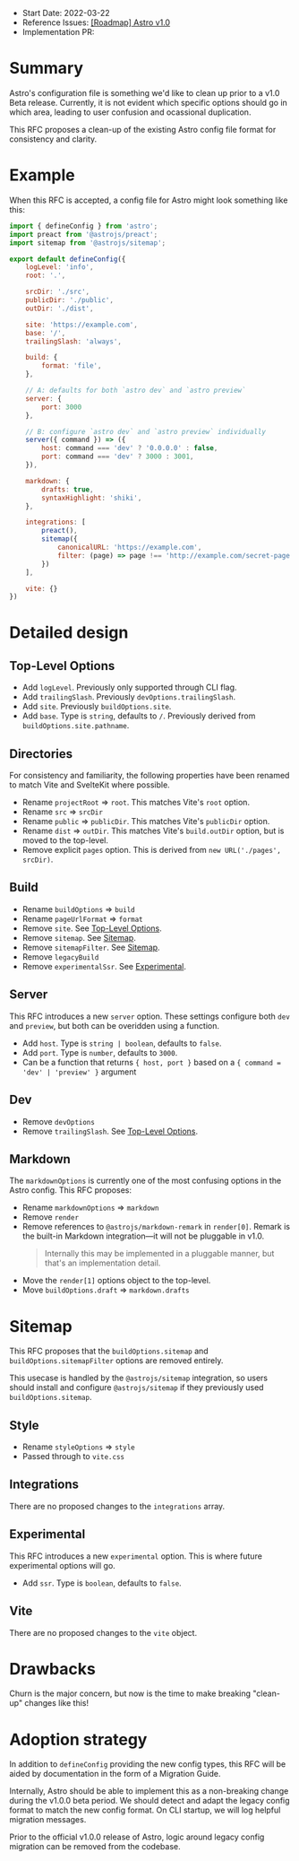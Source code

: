 - Start Date: 2022-03-22
- Reference Issues: [[Roadmap] Astro v1.0](https://github.com/withastro/roadmap/discussions/1)
- Implementation PR: <!-- leave empty -->

# Summary

Astro's configuration file is something we'd like to clean up prior to a v1.0 Beta release. Currently, it is not evident which specific options should go in which area, leading to user confusion and ocassional duplication.

This RFC proposes a clean-up of the existing Astro config file format for consistency and clarity.

# Example

When this RFC is accepted, a config file for Astro might look something like this:

```js
import { defineConfig } from 'astro';
import preact from '@astrojs/preact';
import sitemap from '@astrojs/sitemap';

export default defineConfig({
    logLevel: 'info',
    root: '.',

    srcDir: './src',
    publicDir: './public',
    outDir: './dist',

    site: 'https://example.com',
    base: '/',
    trailingSlash: 'always',

    build: {
        format: 'file',
    },

    // A: defaults for both `astro dev` and `astro preview`
    server: {
        port: 3000
    },

    // B: configure `astro dev` and `astro preview` individually
    server({ command }) => ({
        host: command === 'dev' ? '0.0.0.0' : false,
        port: command === 'dev' ? 3000 : 3001,
    }),

    markdown: {
        drafts: true,
        syntaxHighlight: 'shiki',
    },

    integrations: [
        preact(),
        sitemap({
            canonicalURL: 'https://example.com',
            filter: (page) => page !== 'http://example.com/secret-page')
        })
    ],

    vite: {}
})
```

# Detailed design

## Top-Level Options

- Add `logLevel`. Previously only supported through CLI flag.
- Add `trailingSlash`. Previously `devOptions.trailingSlash`.
- Add `site`. Previously `buildOptions.site`.
- Add `base`. Type is `string`, defaults to `/`. Previously derived from `buildOptions.site.pathname`.

## Directories

For consistency and familiarity, the following properties have been renamed to match Vite and SvelteKit where possible.

- Rename `projectRoot` => `root`. This matches Vite's `root` option.
- Rename `src` => `srcDir`
- Rename `public` => `publicDir`. This matches Vite's `publicDir` option.
- Rename `dist` => `outDir`. This matches Vite's `build.outDir` option, but is moved to the top-level.
- Remove explicit `pages` option. This is derived from `new URL('./pages', srcDir)`.

## Build

- Rename `buildOptions` => `build`
- Rename `pageUrlFormat` => `format`
- Remove `site`. See [Top-Level Options](#top-level-options).
- Remove `sitemap`. See [Sitemap](#sitemap).
- Remove `sitemapFilter`. See [Sitemap](#sitemap).
- Remove `legacyBuild`
- Remove `experimentalSsr`. See [Experimental](#experimental).

## Server

This RFC introduces a new `server` option. These settings configure both `dev` and `preview`, but both can be overidden using a function.

- Add `host`. Type is `string | boolean`, defaults to `false`.
- Add `port`. Type is `number`, defaults to `3000`.
- Can be a function that returns `{ host, port }` based on a `{ command = 'dev' | 'preview' }` argument

## Dev

- Remove `devOptions`
- Remove `trailingSlash`. See [Top-Level Options](#top-level-options).

## Markdown

The `markdownOptions` is currently one of the most confusing options in the Astro config.
This RFC proposes:

- Rename `markdownOptions` => `markdown`
- Remove `render`
- Remove references to `@astrojs/markdown-remark` in `render[0]`. Remark is the built-in Markdown integration—it will not be pluggable in v1.0.
  > Internally this may be implemented in a pluggable manner, but that's an implementation detail.
- Move the `render[1]` options object to the top-level.
- Move `buildOptions.draft` => `markdown.drafts`

# Sitemap

This RFC proposes that the `buildOptions.sitemap` and `buildOptions.sitemapFilter` options are removed entirely.

This usecase is handled by the `@astrojs/sitemap` integration, so users should install and configure `@astrojs/sitemap` if they previously used `buildOptions.sitemap`.

## Style

- Rename `styleOptions` => `style`
- Passed through to `vite.css`

## Integrations

There are no proposed changes to the `integrations` array.

## Experimental

This RFC introduces a new `experimental` option. This is where future experimental options will go.

- Add `ssr`. Type is `boolean`, defaults to `false`.

## Vite

There are no proposed changes to the `vite` object.

# Drawbacks

Churn is the major concern, but now is the time to make breaking "clean-up" changes like this!

# Adoption strategy

In addition to `defineConfig` providing the new config types, this RFC will be aided by documentation in the form of a Migration Guide.

Internally, Astro should be able to implement this as a non-breaking change during the v1.0.0 beta period. We should detect and adapt the legacy config format to match the new config format. On CLI startup, we will log helpful migration messages.

Prior to the official v1.0.0 release of Astro, logic around legacy config migration can be removed from the codebase.
